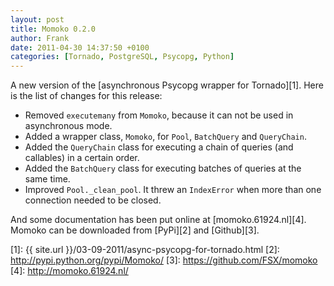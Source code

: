 ```yaml
---
layout: post
title: Momoko 0.2.0
author: Frank
date: 2011-04-30 14:37:50 +0100
categories: [Tornado, PostgreSQL, Psycopg, Python]
---
```


A new version of the [asynchronous Psycopg wrapper for Tornado][1]. Here is the
list of changes for this release:

 - Removed `executemany` from `Momoko`, because it can not be used in asynchronous mode.
 - Added a wrapper class, `Momoko`, for `Pool`, `BatchQuery` and `QueryChain`.
 - Added the `QueryChain` class for executing a chain of queries (and callables)
   in a certain order.
 - Added the `BatchQuery` class for executing batches of queries at the same time.
 - Improved `Pool._clean_pool`. It threw an `IndexError` when more than one
   connection needed to be closed.

And some documentation has been put online at [momoko.61924.nl][4]. Momoko
can be downloaded from [PyPi][2] and [Github][3].


 [1]: {{ site.url }}/03-09-2011/async-psycopg-for-tornado.html
 [2]: http://pypi.python.org/pypi/Momoko/
 [3]: https://github.com/FSX/momoko
 [4]: http://momoko.61924.nl/
